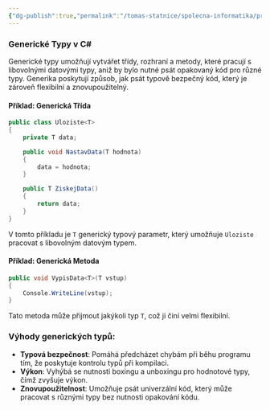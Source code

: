 ```yaml
---
{"dg-publish":true,"permalink":"/tomas-statnice/spolecna-informatika/programovaci-jazyk/genericke-typy-a-funkcionalni-prvky/genericke-typy/","tags":["tomas","spolecna_informatika","programovaci_jazyky"],"noteIcon":""}
---
```


### Generické Typy v C#

Generické typy umožňují vytvářet třídy, rozhraní a metody, které pracují s libovolnými datovými typy, aniž by bylo nutné psát opakovaný kód pro různé typy. Generika poskytují způsob, jak psát typově bezpečný kód, který je zároveň flexibilní a znovupoužitelný.

#### Příklad: Generická Třída
```csharp
public class Uloziste<T>
{
    private T data;

    public void NastavData(T hodnota)
    {
        data = hodnota;
    }

    public T ZiskejData()
    {
        return data;
    }
}
```
V tomto příkladu je `T` generický typový parametr, který umožňuje `Uloziste` pracovat s libovolným datovým typem.

#### Příklad: Generická Metoda
```csharp
public void VypisData<T>(T vstup)
{
    Console.WriteLine(vstup);
}
```
Tato metoda může přijmout jakýkoli typ `T`, což ji činí velmi flexibilní.

### Výhody generických typů:
- **Typová bezpečnost**: Pomáhá předcházet chybám při běhu programu tím, že poskytuje kontrolu typů při kompilaci.
- **Výkon**: Vyhýbá se nutnosti boxingu a unboxingu pro hodnotové typy, čímž zvyšuje výkon.
- **Znovupoužitelnost**: Umožňuje psát univerzální kód, který může pracovat s různými typy bez nutnosti opakování kódu.